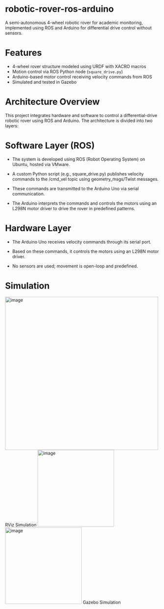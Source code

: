 # robotic-rover-ros-arduino
A semi-autonomous 4-wheel robotic rover for academic monitoring, implemented using ROS and Arduino for differential drive control without sensors.

# Features
- 4-wheel rover structure modeled using URDF with XACRO macros
- Motion control via ROS Python node (`square_drive.py`)
- Arduino-based motor control receiving velocity commands from ROS
- Simulated and tested in Gazebo

# Architecture Overview
This project integrates hardware and software to control a differential-drive robotic rover using ROS and Arduino. The architecture is divided into two layers:
# Software Layer (ROS)
- The system is developed using ROS (Robot Operating System) on Ubuntu, hosted via VMware.
  
- A custom Python script (e.g., square_drive.py) publishes velocity commands to the /cmd_vel topic using geometry_msgs/Twist messages.

- These commands are transmitted to the Arduino Uno via serial communication.

- The Arduino interprets the commands and controls the motors using an L298N motor driver to drive the rover in predefined patterns.

# Hardware Layer
- The Arduino Uno receives velocity commands through its serial port.

- Based on these commands, it controls the motors using an L298N motor driver.

- No sensors are used; movement is open-loop and predefined.
  
# Simulation
<img width="500" height="500" alt="image" src="https://github.com/user-attachments/assets/322868f1-7452-4027-bea8-a845d3bc5450" />
RViz Simulation


<img width="250" height="250" alt="image" src="https://github.com/user-attachments/assets/725a26f0-9cbd-4058-8d93-9a83c22c9cfd" />
<img width="250" height="250" alt="image" src="https://github.com/user-attachments/assets/9bd69838-fcb2-4361-a6cb-70a8315e3404" />
Gazebo Simulation



